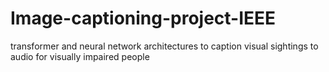 # Image-captioning-project-IEEE
transformer and neural network architectures to caption visual sightings to audio for visually impaired people 
